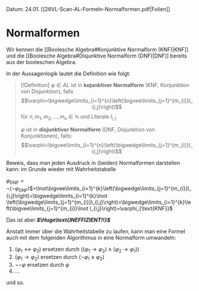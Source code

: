 Datum: 24.01.
[[26VL-Scan-AL-Formeln-Normalformen.pdf|Folien]]

# Normalformen
Wir kennen die [[Boolesche Algebra#Konjunktive Normalform (KNF)|KNF]] und die [[Boolesche Algebra#Disjunktive Normalform (DNF)|DNF]] bereits aus der booleschen Algebra.

In der Aussagenlogik lautet die Definition wie folgt:
> [!Definition]
> $\varphi\in AL$ ist in **kojunktiver Normalform** (KNF, Konjunktion von Disjunktion), falls $$\varphi=\bigwedge\limits_{i=1}^{n}\left(\bigvee\limits_{j=1}^{m_{i}}l_{i,j}\right)$$
> für $n,m_1,m_2,\ldots,m_{n}\in \mathbb{N}$ und Literale $l_{i,j}$.
> 
> $\varphi$ ist in **disjunktiver Normalform** (DNF, Disjunktion von Konjunktionen), falls:
>$$\varphi=\bigvee\limits_{i=1}^{n}\left(\bigwedge\limits_{j=1}^{m_{i}}l_{i,j}\right)$$

Beweis, dass man jeden Ausdruck in (beiden) Normalformen darstellen kann:
im Grunde wieder mit Wahrheitstabelle

$\varphi_{\text{DNF}}=\lnot(\lnot\varphi_\text{DNF})$$=\lnot\bigvee\limits_{i=1}^{k}\left(\bigwedge\limits_{j=1}^{m_{i}}l_{i,j}\right)=\bigwedge\limits_{i=1}^{k}\lnot \left(\bigwedge\limits_{j=1}^{m_{i}}l_{i,j}\right)=\bigwedge\limits_{i=1}^{k}\left(\bigvee\limits_{j=1}^{m_{i}}\lnot l_{i,j}\right)=\varphi_{\text{KNF}}$

Das ist aber ***$\Huge\text{INEFFIZIENT!!}$***

Anstatt immer über die Wahrheitstabelle zu laufen, kann man eine Formel auch mit dem folgenden Algorithmus in eine Normalform umwandeln:
1. $(\varphi_{1} \leftrightarrow \varphi_{2})$ ersetzen durch $((\varphi_{1} \rightarrow \varphi_{2}) \land (\varphi_{2} \rightarrow \varphi_{1}))$
2. $(\varphi_{1} \rightarrow \varphi_{2})$ ersetzen durch $(\lnot \varphi_{1} \lor \varphi_{2})$
3. $\lnot\lnot \varphi$ ersetzen durch $\varphi$
4. ...

und so.

